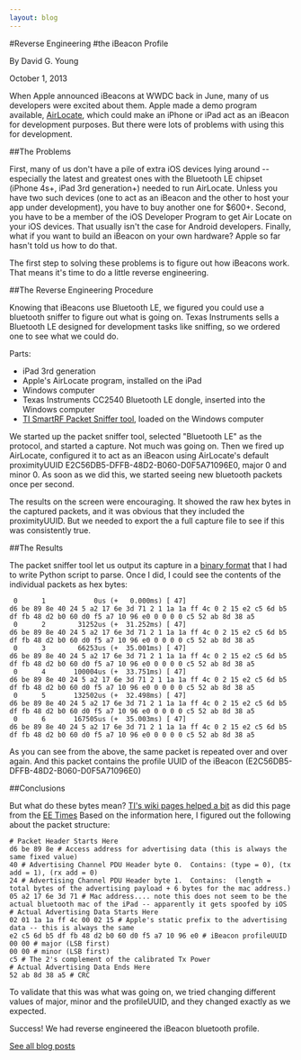 ```yaml
---
layout: blog 
---
```


#Reverse Engineering 
#the iBeacon Profile

By David G. Young

October 1, 2013

When Apple announced iBeacons at WWDC back in June, many of us developers were excited about them.  Apple made a demo program available, <a href='https://developer.apple.com/downloads/index.action?name=WWDC%202013'>AirLocate</a>, which could make an iPhone or iPad act as an iBeacon for development purposes.  But there were lots of problems with using this for development.

##The Problems

First, many of us don't have a pile of extra iOS devices lying around -- especially the latest and greatest ones with the Bluetooth LE chipset (iPhone 4s+, iPad 3rd generation+) needed to run AirLocate.  Unless you have two such devices (one to act as an iBeacon and the other to host your app under development), you have to buy another one for $600+.  Second, you have to be a member of the iOS Developer Program to get Air Locate on your iOS devices.  That usually isn't the case for Android developers.  Finally, what if you want to build an iBeacon on your own hardware?  Apple so far hasn't told us how to do that.

The first step to solving these problems is to figure out how iBeacons work.  That means it's time to do a little reverse engineering.

##The Reverse Engineering Procedure

Knowing that iBeacons use Bluetooth LE, we figured you could use a bluetooth sniffer to figure out what is going on.  Texas Instruments sells a Bluetooth LE designed for development tasks like sniffing, so we ordered one to see what we could do.

Parts:

* iPad 3rd generation
* Apple's AirLocate program, installed on the iPad
* Windows computer
* Texas Instruments CC2540 Bluetooth LE dongle, inserted into the Windows computer
* [TI SmartRF Packet Sniffer tool](www.ti.com/tool/packet-sniffer), loaded on the Windows computer

We started up the packet sniffer tool, selected "Bluetooth LE" as the protocol, and started a capture.  Not much was going on.  Then we fired up AirLocate, configured it to act as an iBeacon using AirLocate's default proximityUUID E2C56DB5-DFFB-48D2-B060-D0F5A71096E0, major 0 and minor 0.  As soon as we did this, we started seeing new bluetooth packets once per second.

The results on the screen were encouraging.  It showed the raw hex bytes in the captured packets, and it was obvious that they included the proximityUUID.  But we needed to export the a full capture file to see if this was consistently true.

##The Results

The packet sniffer tool let us output its capture in a [binary format](http://e2e.ti.com/support/low_power_rf/f/155/t/240865.aspx) that I had to write Python script to parse.  Once I did, I could see the contents of the individual packets as hex bytes:

```
 0      1            0us (+   0.000ms) [ 47]
d6 be 89 8e 40 24 5 a2 17 6e 3d 71 2 1 1a 1a ff 4c 0 2 15 e2 c5 6d b5 df fb 48 d2 b0 60 d0 f5 a7 10 96 e0 0 0 0 0 c5 52 ab 8d 38 a5
 0      2        31252us (+  31.252ms) [ 47]
d6 be 89 8e 40 24 5 a2 17 6e 3d 71 2 1 1a 1a ff 4c 0 2 15 e2 c5 6d b5 df fb 48 d2 b0 60 d0 f5 a7 10 96 e0 0 0 0 0 c5 52 ab 8d 38 a5
 0      3        66253us (+  35.001ms) [ 47]
d6 be 89 8e 40 24 5 a2 17 6e 3d 71 2 1 1a 1a ff 4c 0 2 15 e2 c5 6d b5 df fb 48 d2 b0 60 d0 f5 a7 10 96 e0 0 0 0 0 c5 52 ab 8d 38 a5
 0      4       100004us (+  33.751ms) [ 47]
d6 be 89 8e 40 24 5 a2 17 6e 3d 71 2 1 1a 1a ff 4c 0 2 15 e2 c5 6d b5 df fb 48 d2 b0 60 d0 f5 a7 10 96 e0 0 0 0 0 c5 52 ab 8d 38 a5
 0      5       132502us (+  32.498ms) [ 47]
d6 be 89 8e 40 24 5 a2 17 6e 3d 71 2 1 1a 1a ff 4c 0 2 15 e2 c5 6d b5 df fb 48 d2 b0 60 d0 f5 a7 10 96 e0 0 0 0 0 c5 52 ab 8d 38 a5
 0      6       167505us (+  35.003ms) [ 47]
d6 be 89 8e 40 24 5 a2 17 6e 3d 71 2 1 1a 1a ff 4c 0 2 15 e2 c5 6d b5 df fb 48 d2 b0 60 d0 f5 a7 10 96 e0 0 0 0 0 c5 52 ab 8d 38 a5

```

As you can see from the above, the same packet is repeated over and over again.  And this packet contains the profile UUID of the iBeacon (E2C56DB5-DFFB-48D2-B060-D0F5A71096E0)

##Conclusions

But what do these bytes mean?  [TI's wiki pages helped a bit](http://processors.wiki.ti.com/index.php/BLE_sniffer_guide#Advertisement_packets) as did this page from the [EE Times](http://www.eetimes.com/document.asp?doc_id=1278927)  Based on the information here, I figured out the following about the packet structure:

```
# Packet Header Starts Here
d6 be 89 8e # Access address for advertising data (this is always the same fixed value)
40 # Advertising Channel PDU Header byte 0.  Contains: (type = 0), (tx add = 1), (rx add = 0)
24 # Advertising Channel PDU Header byte 1.  Contains:  (length = total bytes of the advertising payload + 6 bytes for the mac address.)
05 a2 17 6e 3d 71 # Mac address.... note this does not seem to be the actual bluetooth mac of the iPad -- apparently it gets spoofed by iOS
# Actual Advertising Data Starts Here
02 01 1a 1a ff 4c 00 02 15 # Apple's static prefix to the advertising data -- this is always the same
e2 c5 6d b5 df fb 48 d2 b0 60 d0 f5 a7 10 96 e0 # iBeacon profileUUID
00 00 # major (LSB first)  
00 00 # minor (LSB first)
c5 # The 2's complement of the calibrated Tx Power
# Actual Advertising Data Ends Here
52 ab 8d 38 a5 # CRC
```

To validate that this was what was going on, we tried changing different values of major, minor and the profileUUID, and they changed exactly as we expected.

Success!  We had reverse engineered the iBeacon bluetooth profile.

[See all blog posts](http://developer.radiusnetworks.com/blog)
